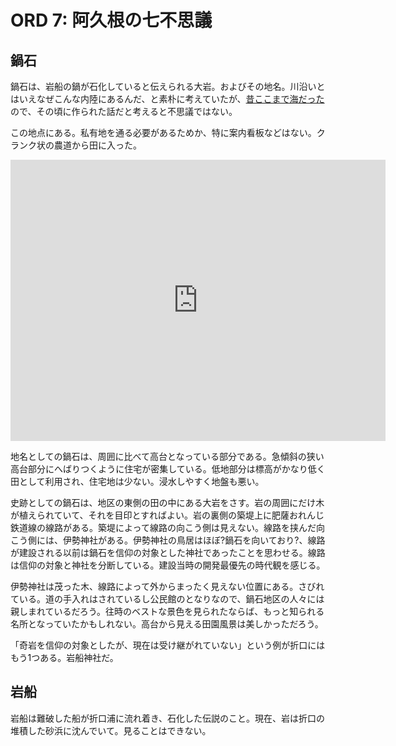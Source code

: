 # ORD 7: 阿久根の七不思議

## 鍋石

鍋石は、岩船の鍋が石化していると伝えられる大岩。およびその地名。川沿いとはいえなぜこんな内陸にあるんだ、と素朴に考えていたが、[昔ここまで海だった](./2.md)ので、その頃に作られた話だと考えると不思議ではない。

この地点にある。私有地を通る必要があるためか、特に案内看板などはない。クランク状の農道から田に入った。

<iframe src="https://www.google.com/maps/embed?pb=!1m17!1m12!1m3!1d797.4110201108905!2d130.2226789034813!3d32.06277679008206!2m3!1f0!2f0!3f0!3m2!1i1024!2i768!4f13.1!3m2!1m1!2zMzLCsDAzJzQ2LjUiTiAxMzDCsDEzJzIyLjQiRQ!5e1!3m2!1sen!2sjp!4v1707668585455!5m2!1sen!2sjp" width="600" height="450" style="border:0;" allowfullscreen="" loading="lazy" referrerpolicy="no-referrer-when-downgrade"></iframe>

地名としての鍋石は、周囲に比べて高台となっている部分である。急傾斜の狭い高台部分にへばりつくように住宅が密集している。低地部分は標高がかなり低く田として利用され、住宅地は少ない。浸水しやすく地盤も悪い。

史跡としての鍋石は、地区の東側の田の中にある大岩をさす。岩の周囲にだけ木が植えられていて、それを目印とすればよい。岩の裏側の築堤上に肥薩おれんじ鉄道線の線路がある。築堤によって線路の向こう側は見えない。線路を挟んだ向こう側には、伊勢神社がある。伊勢神社の鳥居はほぼ?鍋石を向いており?、線路が建設される以前は鍋石を信仰の対象とした神社であったことを思わせる。線路は信仰の対象と神社を分断している。建設当時の開発最優先の時代観を感じる。

伊勢神社は茂った木、線路によって外からまったく見えない位置にある。さびれている。道の手入れはされているし公民館のとなりなので、鍋石地区の人々には親しまれているだろう。往時のベストな景色を見られたならば、もっと知られる名所となっていたかもしれない。高台から見える田園風景は美しかっただろう。

「奇岩を信仰の対象としたが、現在は受け継がれていない」という例が折口にはもう1つある。岩船神社だ。

## 岩船

岩船は難破した船が折口浦に流れ着き、石化した伝説のこと。現在、岩は折口の堆積した砂浜に沈んでいて。見ることはできない。

